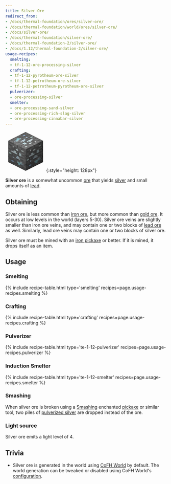 ```yaml
---
title: Silver Ore
redirect_from:
- /docs/thermal-foundation/ores/silver-ore/
- /docs/thermal-foundation/world/ores/silver-ore/
- /docs/silver-ore/
- /docs/thermal-foundation/silver-ore/
- /docs/thermal-foundation-2/silver-ore/
- /docs/1.12/thermal-foundation-2/silver-ore/
usage-recipes:
  smelting:
  - tf-1-12-ore-processing-silver
  crafting:
  - tf-1-12-pyrotheum-ore-silver
  - tf-1-12-petrotheum-ore-silver
  - tf-1-12-petrotheum-pyrotheum-ore-silver
  pulverizer:
  - ore-processing-silver
  smelter:
  - ore-processing-sand-silver
  - ore-processing-rich-slag-silver
  - ore-processing-cinnabar-silver
---
```


![Silver ore](/assets/images/thermal-foundation-2/ore-silver.png){:style="height: 128px"}


**Silver ore** is a somewhat uncommon [ore](https://minecraft.wiki/w/Ore)
that yields [silver](../silver-ingot/) and small amounts of
[lead](../lead-ingot/).


Obtaining
---------

Silver ore is less common than [iron
ore](https://minecraft.wiki/w/Iron_Ore), but more common than [gold
ore](https://minecraft.wiki/w/Gold_Ore). It occurs at low levels in the
world (layers 5-30). Silver ore veins are slightly smaller than iron ore veins,
and may contain one or two blocks of [lead ore](../lead-ore/) as well.
Similarly, lead ore veins may contain one or two blocks of silver ore.

Silver ore must be mined with an [iron
pickaxe](https://minecraft.wiki/w/Pickaxe) or better. If it is mined, it
drops itself as an item.


Usage
-----

### Smelting
{% include recipe-table.html type='smelting' recipes=page.usage-recipes.smelting %}

### Crafting
{% include recipe-table.html type='crafting' recipes=page.usage-recipes.crafting %}

### Pulverizer
{% include recipe-table.html type='te-1-12-pulverizer' recipes=page.usage-recipes.pulverizer %}

### Induction Smelter
{% include recipe-table.html type='te-1-12-smelter' recipes=page.usage-recipes.smelter %}

### Smashing
When silver ore is broken using a [Smashing](../../cofh-core/smashing/)
enchanted [pickaxe](https://minecraft.wiki/w/Pickaxe) or similar tool,
two piles of [pulverized silver](../pulverized-silver/)
are dropped instead of the ore.

### Light source
Silver ore emits a light level of 4.


Trivia
------

* Silver ore is generated in the world using [CoFH World](../../cofh-world/) by
  default. The world generation can be tweaked or disabled using CoFH World's
  [configuration](../../cofh-world/world-generator-configuration/).
